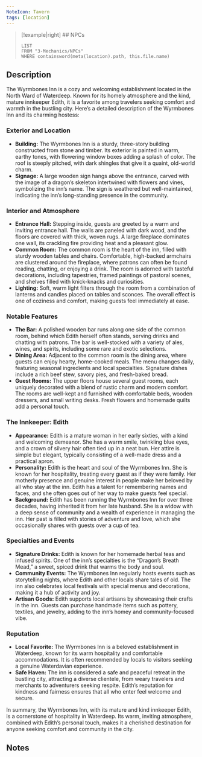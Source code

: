```yaml
---
NoteIcon: Tavern
tags: [location]
---
```




> [!example|right]  ## NPCs
> ```dataview
> LIST
> FROM "3-Mechanics/NPCs"
> WHERE containsword(meta(location).path, this.file.name)
> ```

## Description
The Wyrmbones Inn is a cozy and welcoming establishment located in the North Ward of Waterdeep. Known for its homely atmosphere and the kind, mature innkeeper Edith, it is a favorite among travelers seeking comfort and warmth in the bustling city. Here’s a detailed description of the Wyrmbones Inn and its charming hostess:

### Exterior and Location

- **Building:** The Wyrmbones Inn is a sturdy, three-story building constructed from stone and timber. Its exterior is painted in warm, earthy tones, with flowering window boxes adding a splash of color. The roof is steeply pitched, with dark shingles that give it a quaint, old-world charm.
- **Signage:** A large wooden sign hangs above the entrance, carved with the image of a dragon’s skeleton intertwined with flowers and vines, symbolizing the inn’s name. The sign is weathered but well-maintained, indicating the inn’s long-standing presence in the community.

### Interior and Atmosphere

- **Entrance Hall:** Stepping inside, guests are greeted by a warm and inviting entrance hall. The walls are paneled with dark wood, and the floors are covered with thick, woven rugs. A large fireplace dominates one wall, its crackling fire providing heat and a pleasant glow.
- **Common Room:** The common room is the heart of the inn, filled with sturdy wooden tables and chairs. Comfortable, high-backed armchairs are clustered around the fireplace, where patrons can often be found reading, chatting, or enjoying a drink. The room is adorned with tasteful decorations, including tapestries, framed paintings of pastoral scenes, and shelves filled with knick-knacks and curiosities.
- **Lighting:** Soft, warm light filters through the room from a combination of lanterns and candles placed on tables and sconces. The overall effect is one of coziness and comfort, making guests feel immediately at ease.

### Notable Features

- **The Bar:** A polished wooden bar runs along one side of the common room, behind which Edith herself often stands, serving drinks and chatting with patrons. The bar is well-stocked with a variety of ales, wines, and spirits, including some rare and exotic selections.
- **Dining Area:** Adjacent to the common room is the dining area, where guests can enjoy hearty, home-cooked meals. The menu changes daily, featuring seasonal ingredients and local specialties. Signature dishes include a rich beef stew, savory pies, and fresh-baked bread.
- **Guest Rooms:** The upper floors house several guest rooms, each uniquely decorated with a blend of rustic charm and modern comfort. The rooms are well-kept and furnished with comfortable beds, wooden dressers, and small writing desks. Fresh flowers and homemade quilts add a personal touch.

### The Innkeeper: Edith

- **Appearance:** Edith is a mature woman in her early sixties, with a kind and welcoming demeanor. She has a warm smile, twinkling blue eyes, and a crown of silvery hair often tied up in a neat bun. Her attire is simple but elegant, typically consisting of a well-made dress and a practical apron.
- **Personality:** Edith is the heart and soul of the Wyrmbones Inn. She is known for her hospitality, treating every guest as if they were family. Her motherly presence and genuine interest in people make her beloved by all who stay at the inn. Edith has a talent for remembering names and faces, and she often goes out of her way to make guests feel special.
- **Background:** Edith has been running the Wyrmbones Inn for over three decades, having inherited it from her late husband. She is a widow with a deep sense of community and a wealth of experience in managing the inn. Her past is filled with stories of adventure and love, which she occasionally shares with guests over a cup of tea.

### Specialties and Events

- **Signature Drinks:** Edith is known for her homemade herbal teas and infused spirits. One of the inn’s specialties is the “Dragon’s Breath Mead,” a sweet, spiced drink that warms the body and soul.
- **Community Events:** The Wyrmbones Inn regularly hosts events such as storytelling nights, where Edith and other locals share tales of old. The inn also celebrates local festivals with special menus and decorations, making it a hub of activity and joy.
- **Artisan Goods:** Edith supports local artisans by showcasing their crafts in the inn. Guests can purchase handmade items such as pottery, textiles, and jewelry, adding to the inn’s homey and community-focused vibe.

### Reputation

- **Local Favorite:** The Wyrmbones Inn is a beloved establishment in Waterdeep, known for its warm hospitality and comfortable accommodations. It is often recommended by locals to visitors seeking a genuine Waterdavian experience.
- **Safe Haven:** The inn is considered a safe and peaceful retreat in the bustling city, attracting a diverse clientele, from weary travelers and merchants to adventurers seeking respite. Edith’s reputation for kindness and fairness ensures that all who enter feel welcome and secure.

In summary, the Wyrmbones Inn, with its mature and kind innkeeper Edith, is a cornerstone of hospitality in Waterdeep. Its warm, inviting atmosphere, combined with Edith’s personal touch, makes it a cherished destination for anyone seeking comfort and community in the city.

## Notes
